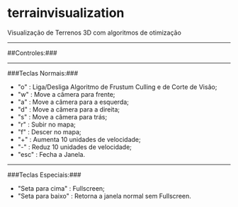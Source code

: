 terrainvisualization
====================

Visualização de Terrenos 3D com algoritmos de otimização

---
##Controles:###

---
###Teclas Normais:###
+ "o" : Liga/Desliga Algoritmo de Frustum Culling e de Corte de Visão;
+ "w" : Move a câmera para frente;
+ "a" : Move a câmera para a esquerda;
+ "d" : Move a câmera para a direita;
+ "s" : Move a câmera para trás;
+ "r" : Subir no mapa;
+ "f" : Descer no mapa;
+ "+" : Aumenta 10 unidades de velocidade;
+ "-" : Reduz 10 unidades de velocidade;
+ "esc" : Fecha a Janela.

---
###Teclas Especiais:###
+ "Seta para cima" : Fullscreen;
+ "Seta para baixo" : Retorna a janela normal sem Fullscreen.